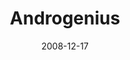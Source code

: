 ---
type: compilation
title: Androgenius
date: 2008-12-17
label: CNR
catalog: 123-456-789
img: /media/compilations/androgenius.jpg
discs:
  - title: Future?
    tracks:
      - title: Save Myself
        subtitle: Alternate version
      - 4th Rate Razorback
      - I Should Have Known Better
      - Over & Over... Again
      - Falling Down
      - Make Way (For The Messenger)
      - Piano Solo (Chopin, Tschaikovsky)
      - A New World
      - I'm Going Under (Sedated)
      - Fear Of Heights
      - title: S.O.S.
        subtitle: Alternate version
      - Flick Of The Wrist
      - Exodus Elephantes
      - I Can't Get Over You
  - title: Past
    tracks:
      - Back To The Future Theme
      - title: The Magic Breeze
        subtitle: 2008 recording
      - What In The World I'm Waiting For
      - title: Over And Over Again
        subtitle: 2008 recording
      - title: No Turning Back
        subtitle: 2008 recording
      - Dear Dad
      - She (Abandoned Heart)
      - Just A Dream (Someone Sold The World)
      - I Believe In Music
      - The Cold And Lonely Lie
      - Visionary Victim
      - The Way To Get Home
      - Believing Is Seeing
      - Rock Me Like A Hurricane
      - title: I Believe In You
        subtitle: 2008 recording
      - Rise And Shine (Reprise) The Victory Anthem
credits:
  - key: Artwork
    value: Robby Valentine
  - key: Production
    value: John Sonneveld
  - key: Mixing
    value: Robby Valentine
---